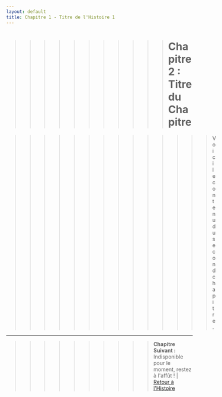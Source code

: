 ```yaml
---
layout: default
title: Chapitre 1 - Titre de l'Histoire 1
---
```


>>>>>>>>>>># Chapitre 2 : Titre du Chapitre

>>>>>>>>>>>>>>Voici le contenu du second chapitre.

---

>>>>>>>>>>**Chapitre Suivant :** Indisponible pour le moment, restez à l'affût ! | [Retour à l'Histoire](index.md)


